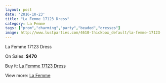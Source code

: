 ```yaml
---
layout: post
date: '2016-10-23'
title: "La Femme 17123 Dress"
category: La Femme
tags: ["prom","charming","party","beaded","dresses"]
image: http://www.lustparties.com/4610-thickbox_default/la-femme-17123-dress.jpg
---
```

La Femme 17123 Dress

On Sales: **$470**
<a href="https://www.lustparties.com/en/la-femme/1542-la-femme-17123-dress.html"><amp-img layout="responsive" width="600" height="600" src="//www.lustparties.com/4610-thickbox_default/la-femme-17123-dress.jpg" alt="La Femme 17123 Dress 0" /></a>
<a href="https://www.lustparties.com/en/la-femme/1542-la-femme-17123-dress.html"><amp-img layout="responsive" width="600" height="600" src="//www.lustparties.com/4611-thickbox_default/la-femme-17123-dress.jpg" alt="La Femme 17123 Dress 1" /></a>
<a href="https://www.lustparties.com/en/la-femme/1542-la-femme-17123-dress.html"><amp-img layout="responsive" width="600" height="600" src="//www.lustparties.com/4612-thickbox_default/la-femme-17123-dress.jpg" alt="La Femme 17123 Dress 2" /></a>

Buy it: [La Femme 17123 Dress](https://www.lustparties.com/en/la-femme/1542-la-femme-17123-dress.html "La Femme 17123 Dress")

View more: [La Femme](https://www.lustparties.com/en/4-la-femme "La Femme")